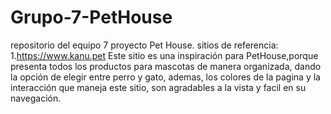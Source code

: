 # Grupo-7-PetHouse
repositorio del equipo 7 proyecto Pet House.
sitios de referencia:
1.https://www.kanu.pet
Este sitio es una inspiración para PetHouse,porque presenta todos los productos para mascotas de manera organizada, dando la opción de elegir entre perro y gato, ademas, los colores de la pagina y la interacción  que maneja este sitio, son agradables a la vista y facil en su navegación.
